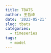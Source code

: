 ```yaml
---
title: TBATS
author: 王哲峰
date: '2023-05-21'
slug: tbats
categories:
  - timeseries
tags:
  - model
---
```

